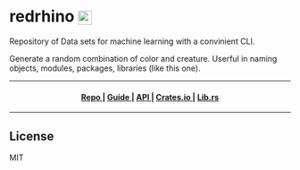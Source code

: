 <h1>
redrhino <img style="vertical-align:middle;" alt="logo" src="https://imgur.com/WTfzqxj.png" height="25px">
</h1>

Repository of Data sets for machine learning with a convinient CLI.

Generate a random combination of color and creature. Userful in naming objects, modules, packages, libraries (like this one).

---


<div align="center">
  <h4>
    <a href="https://github.com/hamzamohdzubair/redrhino">
      Repo
    </a>
    <span> | </span>
    <a href="https://hamzamohdzubair.github.io/redrhino/">
      Guide
    </a>
    <span> | </span>
    <a href="https://docs.rs/crate/redrhino/latest">
      API
    </a>
    <span> | </span>
    <a href="https://crates.io/crates/redrhino">
      Crates.io
    </a>
    <span> | </span>
    <a href="https://lib.rs/crates/redrhino">
      Lib.rs
    </a>
  </h4>
</div>

---

## License

MIT